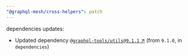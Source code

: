 ```yaml
---
"@graphql-mesh/cross-helpers": patch
---
```

dependencies updates:
  - Updated dependency [`@graphql-tools/utils@9.1.1` ↗︎](https://www.npmjs.com/package/@graphql-tools/utils/v/9.1.1) (from `9.1.0`, in `dependencies`)
